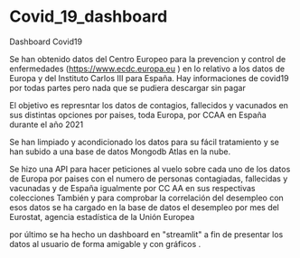 # Covid_19_dashboard
Dashboard Covid19

Se han obtenido datos del Centro Europeo para la prevencion y control de enfermedades (https://www.ecdc.europa.eu ) en lo relativo a los datos de Europa y del Instituto Carlos III para España. Hay informaciones de covid19 por todas partes pero nada que se pudiera descargar sin pagar

El objetivo es represntar los datos de contagios, fallecidos y vacunados en sus distintas opciones por paises, toda Europa, por CCAA en España durante el año 2021

Se han limpiado y acondicionado los datos para su fácil tratamiento y se han subido a una base de datos Mongodb Atlas en la nube.

Se hizo una API para hacer peticiones al vuelo sobre cada uno de los datos de Europa por paises con el numero de personas contagiadas, fallecidas y vacunadas y de España igualmente por CC AA en sus respectivas colecciones También y para comprobar la correlación del desempleo con esos datos se ha cargado en la base de datos el desempleo por mes del Eurostat, agencia estadística de la Unión Europea

por último se ha hecho un dashboard en "streamlit" a fin de presentar los datos al usuario de forma amigable y con gráficos .
